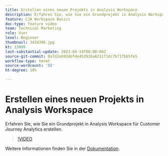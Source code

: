 ```yaml
---
title: Erstellen eines neuen Projekts in Analysis Workspace
description: Erfahren Sie, wie Sie ein Grundprojekt in Analysis Workspace für Customer Journey Analytics erstellen.
feature: CJA Workspace Basics
doc-type: feature video
team: Technical Marketing
role: User
level: Beginner
thumbnail: 3418396.jpg
kt: 13009
last-substantial-update: 2023-04-14T00:00:00Z
source-git-commit: 0a7d2eb934bfde453916a8211f1dc7b717bb5fe5
workflow-type: tm+mt
source-wordcount: '55'
ht-degree: 10%

---
```


# Erstellen eines neuen Projekts in Analysis Workspace

Erfahren Sie, wie Sie ein Grundprojekt in Analysis Workspace für Customer Journey Analytics erstellen.

>[!VIDEO](https://video.tv.adobe.com/v/3418396/?learn=on&quality=12)

Weitere Informationen finden Sie in der [Dokumentation](https://experienceleague.adobe.com/docs/analytics-platform/using/cja-workspace/perform-basic-analysis.html).
